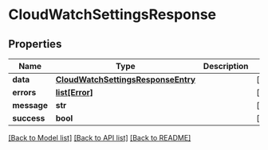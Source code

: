 # CloudWatchSettingsResponse

## Properties
| Name        | Type                                                                      | Description | Notes      |
| ----------- | ------------------------------------------------------------------------- | ----------- | ---------- |
| **data**    | [**CloudWatchSettingsResponseEntry**](CloudWatchSettingsResponseEntry.md) |             | [optional] |
| **errors**  | [**list[Error]**](Error.md)                                               |             | [optional] |
| **message** | **str**                                                                   |             | [optional] |
| **success** | **bool**                                                                  |             | [optional] |

[[Back to Model list]](../README.md#documentation-for-models) [[Back to API list]](../README.md#documentation-for-api-endpoints) [[Back to README]](../README.md)
